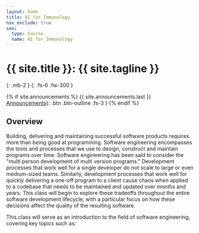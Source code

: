 ```yaml
---
layout: home
title: AI for Immunology
nav_exclude: true
seo:
  type: Course
  name: AI for Immunology
---
```


# {{ site.title }}: {{ site.tagline }}
{: .mb-2 }
{: .fs-6 .fw-300 }

{% if site.announcements %}
{{ site.announcements.last }}
[Announcements](announcements.md){: .btn .btn-outline .fs-3 }
{% endif %}

## Overview
Building, delivering and maintaining successful software products requires more than being good at programming. Software engineering encompasses the tools and processes that we use to design, construct and maintain programs over time. Software engineering has been said to consider the "multi person development of multi version programs." Development processes that work well for a single developer do not scale to large or even medium-sized teams. Similarly, development processes that work well for quickly delivering a one-off program to a client cause chaos when applied to a codebase that needs to be maintained and updated over months and years. This class will begin to explore these tradeoffs throughout the entire software development lifecycle, with a particular focus on how these decisions affect the quality of the resulting software. 

This class will serve as an introduction to the field of software engineering, covering key topics such as:

